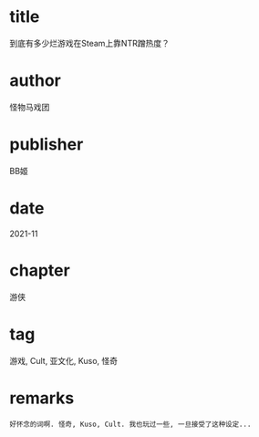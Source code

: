 # title
到底有多少烂游戏在Steam上靠NTR蹭热度？

# author
怪物马戏团

# publisher
BB姬

# date
2021-11

# chapter
游侠

# tag
游戏, Cult, 亚文化, Kuso, 怪奇

# remarks
`好怀念的词啊. 怪奇, Kuso, Cult. 我也玩过一些, 一旦接受了这种设定...`
